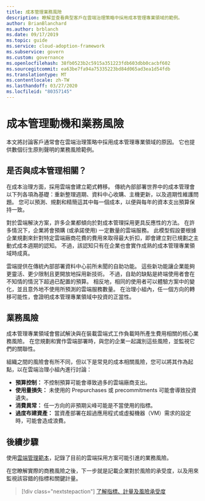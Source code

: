 ```yaml
---
title: 成本管理業務風險
description: 瞭解並查看典型客戶在雲端治理策略中採用成本管理專業領域的範例。 
author: BrianBlanchard
ms.author: brblanch
ms.date: 09/17/2019
ms.topic: guide
ms.service: cloud-adoption-framework
ms.subservice: govern
ms.custom: governance
ms.openlocfilehash: 38fb0523b2c5915a351223fdb603dbb0cacbf602
ms.sourcegitcommit: ea63be7fa94a75335223bd84d065ad3ea1d54fdb
ms.translationtype: MT
ms.contentlocale: zh-TW
ms.lasthandoff: 03/27/2020
ms.locfileid: "80357145"
---
```

<!-- cSpell:ignore prepurchases -->

# <a name="cost-management-motivations-and-business-risks"></a>成本管理動機和業務風險

本文將討論客戶通常會在雲端治理策略中採用成本管理專業領域的原因。 它也提供數個衍生原則聲明的業務風險範例。

<!-- markdownlint-disable MD026 -->

## <a name="is-cost-management-relevant"></a>是否與成本管理相關？

在成本治理方面，採用雲端會建立範式轉移。 傳統內部部署世界中的成本管理會以下列各項為基礎：重新整理週期、資料中心收購、主機更新，以及週期性維護問題。 您可以預測、規劃和精簡這其中每一個成本，以便與每年的資本支出預算保持一致。

對於雲端解決方案，許多企業都傾向於對成本管理採用更具反應性的方法。 在許多情況下，企業將會預購 (或承諾使用) 一定數量的雲端服務。 此模型假設要根據企業規劃來針對特定雲端廠商花費的費用來取得最大折扣，即會建立對已規劃之主動式成本週期的認知。 不過，該認知只有在企業也會實作成熟的成本管理專業領域時成真。

雲端提供在傳統內部部署資料中心前所未聞的自助功能。 這些新功能讓企業能夠更靈活、更少限制且更開放地採用新技術。 不過，自助的缺點是終端使用者會在不知情的情況下超過已配置的預算。 相反地，相同的使用者可以體驗方案中的變化，並且意外地不使用所預測的雲端服務數量。 在治理小組內，任一個方向的轉移可能性，會證明成本管理專業領域中投資的正當性。

## <a name="business-risk"></a>業務風險

成本管理專業領域會嘗試解決與在裝載雲端式工作負載時所產生費用相關的核心業務風險。 在您規劃和實作雲端部署時，與您的企業一起識別這些風險，並監視它們的關聯性。

組織之間的風險會有所不同，但以下是常見的成本相關風險，您可以將其作為起點，以在雲端治理小組內進行討論：

- **預算控制：** 不控制預算可能會導致過多的雲端廠商支出。
- **使用量損失：** 未使用的 Prepurchases 或 precommitments 可能會導致投資遺失。
- **消費異常：** 任一方向的非預期尖峰可能是不當使用的指標。
- **過度布建資產：** 當資產部署在超過應用程式或虛擬機器（VM）需求的設定時，可能會造成浪費。

## <a name="next-steps"></a>後續步驟

使用[雲端管理範本](./template.md)，記錄了目前的雲端採用方案可能引進的業務風險。

在您瞭解實際的商務風險之後，下一步就是記載企業對於風險的承受度，以及用來監視該容錯的指標和關鍵計量。

> [!div class="nextstepaction"]
> [了解指標、計量及風險承受度](./metrics-tolerance.md)
